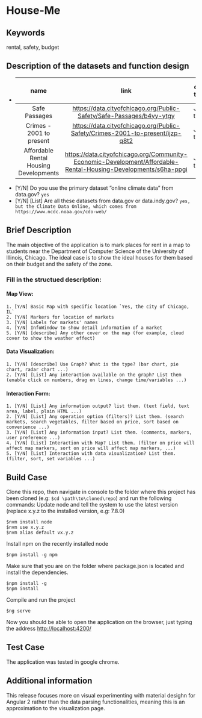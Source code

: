 House-Me
======

Keywords
------

rental, safety, budget

Description of the datasets and function design
------

 *  | name                                              | link                                                                                                            | data type  |data columns used|data amount|
    | :-----------------------------------------------: |:---------------------------------------------------------------------------------------------------------------:|:----------:|:---------------:|:---------:|
    | Safe Passages                                     | <https://data.cityofchicago.org/Public-Safety/Safe-Passages/b4yy-ytgy>                                          | Json table | TBD             |TBD        |
    | Crimes - 2001 to present                          | <https://data.cityofchicago.org/Public-Safety/Crimes-2001-to-present/ijzp-q8t2>                                 | Json table | TBD             |TBD        |
    | Affordable Rental Housing Developments            | <https://data.cityofchicago.org/Community-Economic-Development/Affordable-Rental-Housing-Developments/s6ha-ppgi>| Json table | TBD             |TBD        |
 * [Y/N] Do you use the primary dataset ”online climate data” from data.gov? `yes`
 * [Y/N] [List] Are all these datasets from data.gov or data.indy.gov? `yes, but the Climate Data Online, which comes from https://www.ncdc.noaa.gov/cdo-web/`

Brief Description
------

 The main objective of the application is to mark places for rent in a map to students near the Department of Computer Science of the University of Illinois, Chicago. The ideal case is to show the ideal houses for them based on their budget and the safety of the zone.

 ### Fill in the structued description:
 #### Map View:
	1. [Y/N] Basic Map with specific location `Yes, the city of Chicago, IL`
	2. [Y/N] Markers for location of markets
	3. [Y/N] Labels for markets' names
	4. [Y/N] InfoWindow to show detail information of a market
	5. [Y/N] [describe] Any other cover on the map (for example, cloud cover to show the weather effect)

 #### Data Visualization:
	1. [Y/N] [describe] Use Graph? What is the type? (bar chart, pie chart, radar chart ...)
	2. [Y/N] [List] Any interaction available on the graph? List them (enable click on numbers, drag on lines, change time/variables ...)
	
 #### Interaction Form:
	1. [Y/N] [List] Any information output? list them. (text field, text area, label, plain HTML ...)
	2. [Y/N] [List] Any operation option (filters)? List them. (search markets, search vegetables, filter based on price, sort based on convenience ...)
	3. [Y/N] [List] Any information input? List them. (comments, markers, user preference ...)
	4. [Y/N] [List] Interaction with Map? List them. (filter on price will affect map markers, sort on price will affect map markers, ...)
	5. [Y/N] [List] Interaction with data visualization? List them. (filter, sort, set variables ...)

Build Case
------

Clone this repo, then navigate in console to the folder where this project has been cloned (e.g: `$cd \path\to\cloned\repo`) and run the following commands:
Update node and tell the system to use the latest version (replace x.y.z to the installed version, e.g: 7.8.0)
```
$nvm install node
$nvm use x.y.z
$nvm alias default vx.y.z
```
Install npm on the recently installed node
```
$npm install -g npm
```
Make sure that you are on the folder where package.json is located and install the dependencies.
```
$npm install -g
$npm install
```
Compile and run the project
```
$ng serve
```
Now you should be able to open the application on the browser, just typing the address <http://localhost:4200/>

Test Case
------

The application was tested in google chrome.

Additional information
------

This release focuses more on visual experimenting with material desighn for Angular 2 rather than the data parsing functionalities, meaning this  is an approximation to the visualization page.